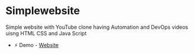 # Simplewebsite
Simple website with YouTube clone having Automation and DevOps videos uisng HTML CSS and Java Script
- ⚡ Demo - [Website](https://automationdevops.onrender.com/)
